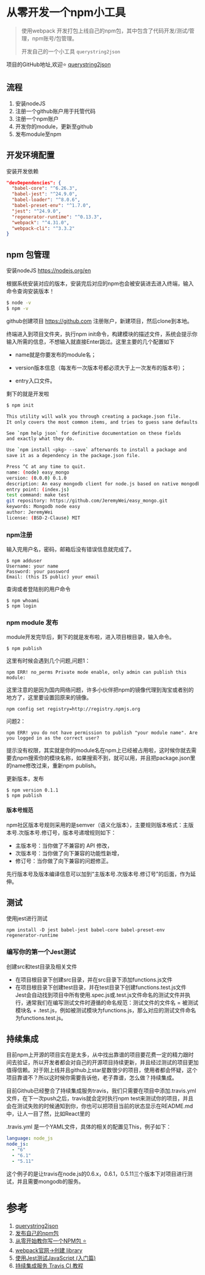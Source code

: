 # 从零开发一个npm小工具
> 使用webpack 开发打包上线自己的npm包，其中包含了代码开发/测试/管理，npm账号/包管理。
>
> 开发自己的一个小工具 `querystring2json`

 项目的GitHub地址,欢迎:star: [querystring2json](https://github.com/FoooooooF/querystring2json)

## 流程
1. 安装nodeJS
2. 注册一个github账户用于托管代码
3. 注册一个npm账户
4. 开发你的module，更新至github
5. 发布module至npm

## 开发环境配置
安装开发依赖
```json
"devDependencies": {
  "babel-core": "^6.26.3",
  "babel-jest": "^24.9.0",
  "babel-loader": "^8.0.6",
  "babel-preset-env": "^1.7.0",
  "jest": "^24.9.0",
  "regenerator-runtime": "^0.13.3",
  "webpack": "^4.31.0",
  "webpack-cli": "^3.3.2"
}
```


##  npm 包管理
安装nodeJS
https://nodejs.org/en

根据系统安装对应的版本，安装完后对应的npm也会被安装进去进入终端，输入命令查询安装版本！

```bash
$ node -v
$ npm -v
```
github创建项目
https://github.com 注册账户，新建项目，然后clone到本地。

终端进入到项目文件夹，执行npm init命令，构建模块的描述文件，系统会提示你输入所需的信息，不想输入就直接Enter跳过。这里主要的几个配置如下

- name就是你要发布的module名；

- version版本信息（每发布一次版本号都必须大于上一次发布的版本号）；

- entry入口文件。

剩下的就是开发啦
```bash
$ npm init

This utility will walk you through creating a package.json file.
It only covers the most common items, and tries to guess sane defaults.

See `npm help json` for definitive documentation on these fields
and exactly what they do.

Use `npm install <pkg> --save` afterwards to install a package and
save it as a dependency in the package.json file.

Press ^C at any time to quit.
name: (node) easy_mongo
version: (0.0.0) 0.1.0
description: An easy mongodb client for node.js based on native mongodb driver.
entry point: (index.js) 
test command: make test
git repository: https://github.com/JeremyWei/easy_mongo.git
keywords: Mongodb node easy 
author: JeremyWei
license: (BSD-2-Clause) MIT
```
### npm注册
输入完用户名，密码，邮箱后没有错误信息就完成了。
```
$ npm adduser
Username: your name
Password: your password
Email: (this IS public) your email
```
查询或者登陆别的用户命令
```
$ npm whoami
$ npm login
```
###  npm module 发布
module开发完毕后，剩下的就是发布啦，进入项目根目录，输入命令。
```
$ npm publish
```
这里有时候会遇到几个问题,问题1：
```
npm ERR! no_perms Private mode enable, only admin can publish this module:
```
这里注意的是因为国内网络问题，许多小伙伴把npm的镜像代理到淘宝或者别的地方了，这里要设置回原来的镜像。
```
npm config set registry=http://registry.npmjs.org
```
问题2：
```
npm ERR! you do not have permission to publish "your module name". Are you logged in as the correct user?
```
提示没有权限，其实就是你的module名在npm上已经被占用啦，这时候你就去需要去npm搜索你的模块名称，如果搜索不到，就可以用，并且把package.json里的name修改过来，重新npm publish。

更新版本，发布
```
$ npm version 0.1.1
$ npm publish
```
#### 版本号规范
npm社区版本号规则采用的是semver（语义化版本），主要规则版本格式：主版本号.次版本号.修订号，版本号递增规则如下：

- 主版本号：当你做了不兼容的 API 修改，
- 次版本号：当你做了向下兼容的功能性新增，
- 修订号：当你做了向下兼容的问题修正。

先行版本号及版本编译信息可以加到“主版本号.次版本号.修订号”的后面，作为延伸。
## 测试
使用jest进行测试
```
npm install -D jest babel-jest babel-core babel-preset-env regenerator-runtime
```
### 编写你的第一个Jest测试
创建src和test目录及相关文件

- 在项目根目录下创建src目录，并在src目录下添加functions.js文件
- 在项目根目录下创建test目录，并在test目录下创建functions.test.js文件
Jest会自动找到项目中所有使用.spec.js或.test.js文件命名的测试文件并执行，通常我们在编写测试文件时遵循的命名规范：测试文件的文件名 = 被测试模块名 + .test.js，例如被测试模块为functions.js，那么对应的测试文件命名为functions.test.js。

## 持续集成
目前npm上开源的项目实在是太多，从中找出靠谱的项目要花费一定的精力跟时间去验证，所以开发者都会对自己的开源项目持续更新，并且经过测试的项目更加值得信赖。对于刚上线并且github上star星数很少的项目，使用者都会怀疑，这个项目靠谱不？所以这时候你需要告诉他，老子靠谱，怎么做？持续集成。

目前Github已经整合了持续集成服务travis，我们只需要在项目中添加.travis.yml文件，在下一次push之后，travis就会定时执行npm test来测试你的项目，并且会在测试失败的时候通知到你，你也可以把项目当前的状态显示在README.md中，让人一目了然，比如React里的

.travis.yml 是一个YAML文件，具体的相关的配置见This，例子如下：
```YAML
language: node_js
node_js:
  - "6"
  - "6.1"
  - "5.11"
```
这个例子的是让travis在node.js的0.6.x，0.6.1，0.5.11三个版本下对项目进行测试，并且需要mongodb的服务。

# 参考
1. [querystring2json](https://github.com/FoooooooF/querystring2json)
2. [发布自己的npm包](https://segmentfault.com/a/1190000006250554)
3. [从零开始教你写一个NPM包 :star:](https://segmentfault.com/a/1190000011095467)
4. [webpack官网->创建 library](https://www.webpackjs.com/guides/author-libraries/)
5. [使用Jest测试JavaScript (入门篇)](https://www.jianshu.com/p/70a4f026a0f1)
6. [持续集成服务 Travis CI 教程](http://www.ruanyifeng.com/blog/2017/12/travis_ci_tutorial.html)